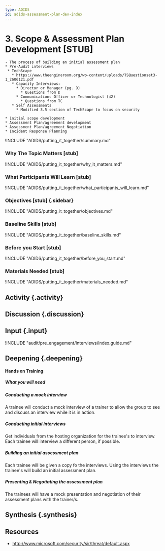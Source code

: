 ```yaml
---
type: ADIDS
id: adids-assessment-plan-dev-index
...
```


# 3. Scope & Assessment Plan Development [STUB]

<!-- ![](content/images/assessment_plan_dev.png "") -->

    - The process of building an initial assessment plan
    * Pre-Audit interviews
	 * TechScape
	   * https://www.theengineroom.org/wp-content/uploads/TSQuestionset3-1_2606121.pdf
	   * Capacity Interviews:
		 * Director or Manager (pg. 9)
		   * Questions from D
	     * Communications Officer or Technologist (42)
		   * Questions from TC
	   * Self Assessments
	     * Modified 3.5 section of TechScape to focus on security
		 
	* initial scope development
	* Assessment Plan/agreement development
	* Assessment Plan/agreement Negotiation
	* Incident Response Planning

!INCLUDE "ADIDS/putting_it_together/summary.md"

### Why The Topic Matters [stub]

!INCLUDE "ADIDS/putting_it_together/why_it_matters.md"

### What Participants Will Learn [stub]

!INCLUDE "ADIDS/putting_it_together/what_participants_will_learn.md"

### Objectives [stub] {.sidebar}

!INCLUDE "ADIDS/putting_it_together/objectives.md"

### Baseline Skills [stub]

!INCLUDE "ADIDS/putting_it_together/baseline_skills.md"

### Before you Start [stub]

<?trainer resources?>
!INCLUDE "ADIDS/putting_it_together/before_you_start.md"

### Materials Needed [stub]

!INCLUDE "ADIDS/putting_it_together/materials_needed.md"

## Activity {.activity}

<?The activities focus on introducing the user to the scope of this threat or section using an activity that lets them explore the concept without the tool so that they can start tool usage with an existing set of use cases in mind.?>

## Discussion {.discussion}

<?SAFETAG specific: For Audit discussions the auditor will provide scenerios that allow a trainee to explore ways they would use/focus a auditing technique with the identified risks in the case study provided.?>

## Input {.input}

<?This is usually the lecture part of the session. The trainer presents on issues, sub-topics and more advanced concepts related to focus of the session.?>

<!--Only temporarily included as a guide for developing input section overview. -->
!INCLUDE "audit/pre_engagement/interviews/index.guide.md"

## Deepening {.deepening}

#### Hands on Training

<?Hands-on training on various components of the tool. This will be a moderately collaborative segment where the trainees will have documentation and be encouraged to explore the tool.?>

##### What you will need

##### Conducting a mock interview

A trainee will conduct a mock interview of a trainer to allow the group to see and discuss an interview while it is in action. 

##### Conducting initial interviews

Get individuals from the hosting organization for the trainee's to interview. Each trainee will interview a different person, if possible.

##### Building an initial assessment plan

Each trainee will be given a copy fo the interviews. Using the interviews the trainee's will build an initial assessment plan. 

##### Presenting & Negotiating the assessment plan

The trainees will have a mock presentation and negotiation of their assessment plans with the trainer/s.

## Synthesis {.synthesis}

<?A good training habit is to always summarize the session. Talk about what happened in the session, some of the results of the discussion, what issues were discussed, what solutions were made, and give some more time for participants to ask more questions before the session is closed.?>

## Resources

  * http://www.microsoft.com/security/sir/threat/default.aspx
